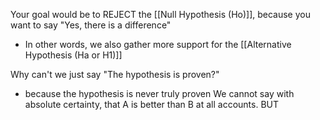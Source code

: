 Your goal would be to REJECT the [[Null Hypothesis (Ho)]], because you want to say "Yes, there is a difference"
- In other words, we also gather more support for the [[Alternative Hypothesis (Ha or H1)]]

Why can't we just say "The hypothesis is proven?"
- because the hypothesis is never truly proven
We cannot say with absolute certainty, that A is better than B at all accounts.
BUT
